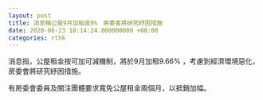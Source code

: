 ```yaml
---
layout: post
title: 消息稱公屋9月加租逾9%　房委會將研究紓困措施
date: 2020-06-23 18:14:24.000000000 +08:00
categories: rthk
---
```


消息指，公屋租金按可加可減機制，將於9月加租9.66% ，考慮到經濟環境惡化，房委會將研究紓困措施。

有房委會委員及關注團體要求寬免公屋租金兩個月，以抵銷加幅。
